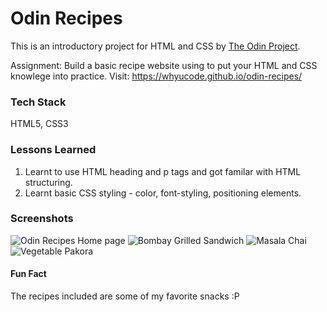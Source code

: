 
# Odin Recipes 

This is an introductory project for HTML and CSS by [The Odin Project](https://www.theodinproject.com/).

Assignment: Build a basic recipe website using to put your HTML and CSS knowlege into practice.
Visit: https://whyucode.github.io/odin-recipes/
### Tech Stack

HTML5, CSS3



### Lessons Learned

1. Learnt to use HTML heading and p tags and got familar with HTML structuring.
2. Learnt basic CSS styling - color, font-styling, positioning elements.
### Screenshots

![Odin Recipes Home page](https://lh3.googleusercontent.com/88br9H2IEENNoK-Z7H_EJlb2RDRwoCv3VNekrVigUORamDU7NqXsY4tQXghf4IScWqt3sPLPyIFZNmIgHNGzG9_m0d0JowtndL_Igp7UbekAemr0gninRnfXrnk6GwOltmr77sqNMD6hmVSD1JxDChm4wW-DcJc_03T0FaAoY_n6hw0NT7V-bYdavV14yrE4wYt1RGhVhmG5myfA9qtRzNKs283tejEqFEceXPhXnMhXu67Ok8PDQvjP_dc0Qq1MVbtXq_pgwkEeTtmuVXdPowJJ5891T7fyjST3P1BPllefTnhyftqjex1F-cY_AbfTkecqpd0dS6LBDKPqBFDfy7MMAepCUR_b2xJdrbpwnuiSc8hbuHlvEn7AjWZAe5qDEZzZCSojk0zlB6VF_SVoWrIKL6mOer_dMSA4DGnohp2k4x78yu_NwDdvBJA_usdV8JVDZQg74e0M_1PpL9xjVDu62VlFji488ibUhTcFMyiDdKXZP3ikl96Zfq29620SvA3pudsBcAU6EWzZqw-hWw-mWLh7eeg7f08uZ6hFzSHmYx2e6sPYjHN0r39XtZG8n8zaXaKpZ1QGC3szJrTwaXz3NYIZstrHJhN5pNNe4OtLpKW54R5DdkBXv4NmW6HQjJA6yNa8S2iVPfRBrFTuhfr4s_MT30_sZxFLwSiPsVOEG2fdEac_aLKHzzEuyj2_MVMRYHVP1I73N789VzvtHQN9=w1859-h961-no?authuser=1)
![Bombay Grilled Sandwich](https://lh3.googleusercontent.com/WASWbTIsN0lxZ9m9P5cD9GW88KnoPkTQOiS0PrAbaOgBaQm3kQa6fn4Hrj4jdbUOamNCQvsMwIvEyDbAsOeaxFLzPwXsqSGLVzNUpcek135-lTRekfrDcEuK8yvylJm9M_wf5o1RwpS-sNqzQABZqqoWxwCRnsqa0BfhpduxQ-Q3fz7mQ_9uUpKvuR5oya1XN15oc6VOMGluI0NHA_T715kZGQR0CcCiK2QixX9KyUgOt8ZW5wW1Ycnu7zWhLj5J1-QYneA_rfH_IadLhSCE9n1W2NoJ8d-Pwo72y_ySB7KvvYl8QM1T1r0c3azI-VkrkUtkWB1S95FBhS5XGC451WKqDcDWlh_Hoh6KXjxvvWaADiFXwg7zYWpstlNJRNfJh0ENzmau3sNlcRJs4bLk40nVBx-YgQSPrSEeCHtTKnHoHbGs-KKJP_Tt5NwdIMcH2SDckfQmCcxOlSDBqW7jluI5Xlnldx-flgiNqYb6U2_gU94xP9HoH1FrDcfplkpLsCIpnTBL5me5SgoGM4bulK1Yl3CiN63piunJ7VZIeoTSd4I2ifGO9PDLoCVOKHiHP6Yt-LbL5u2e006qFCmpCtR1t2WKckTWlBQw1ImITmSmjFhmPCwp1bgl9w3TxR6I_aWjKc6aRjdWQ9879jKlmFtnwbM1G-RBH0pzBfmvG0NhrcYWks7_JXcy-YnMYZA8RbcA3aWPts5Wz1r3Z_fSgPM9=w1848-h959-no?authuser=1)
![Masala Chai](https://lh3.googleusercontent.com/gYAABiI1ds9evlZg-tSJs8qY9j1xYmJy8gpwxmF3ey3qiVOve9JKzEEwNMZ6VgXFKwQAmWRt7cL3X6mWNVGR8t1hzja3n_SMBAM6Em4m0339yJe8YHuBjFeS9OTKE993cNQG0ZChMO_60rXgbHcIz63CTrHBqqoNWAlz4cOFIJCzbqBTRFwl9-HlYmnUYk7At9FMtcRHIztb6TBJLrqzn04J94ON-12XXryso5oNdIMy9Q9NPaaTi70Si2BJUE1sbghBhVHKS06moRc02RrEUZRSvzIRfVuo7h-EJeBxQm8iw7AOLgQHCKV_nmuWonRYP31gh7_BW4G5J5fCHvDgsKm-6V47sha1IIgh4kisqjnoy4wDO73Lm-iY-Zil7u8QY-YuElmN7w2-EXlUM36kiQFIDtkTRO7PP_CDYwNAZ5iOYH3Lfh1huad-iQn2PHW33dCuOfSBd4dOvsgaKCl7g4Z0hjlzya_GGoeg0XJnO5PaGj5RKv9LyJdJZubQrRC6IGCQBurGtWWQdFDTNWmUd_Imes1TW2dbLf1GOBZ02FQYBwQ-cJH-E4qzOGP1xGIx2LKk3dTQrSIAn3e634Wgs8rUQ4VAASkoWWfGvV4VdI2n7lYyb6YKvR8xvVeL-AV-lFjlYAY6VP5PNhr3X0I8tXK6dtGbq3sdA6-MXmss4ECK8jRyj4bcuLtMF_nx_nxx1iZJk26sVxIYNnUGNrmMNGto=w1846-h946-no?authuser=1)
![Vegetable Pakora](https://lh3.googleusercontent.com/4x-POO2liBCWdnc0yD6GeYp9z71UVVVQsD31kT8LmKo8Jrdbvflny5sUJARVaTg82gPR3kmqdONwMNLfuzFpkYpkWstmIG7LyU3ykR9pLUZa6ykDP8rS2H7loXy7b9ZGKQo8jX-euA9lFdp_U-sPwsvOzf294cMmVzvObf9ayqr0g-vxAJm3E4K9xg7WcaoVjTCkHlRh2zR4N5vLJ-m8CpTKjNfqTnGa2u6AYk0nozXhx6Yuc2YO8O8IGBaGL1fa4yn-IEWFJzIxv-1Zwn-waoW_5TbsrrXfrrjYjb6D2AElzRQEfnWc8pMvACsFnBh-DUr1hXl0hyKijwHWEm-ccdoywUV8AuUFOHjXiZZl0JiHSOognxV-TUH0V7zwCtIeB6xxavvmFao7wbr_bRTwjiezseUndcAq7sP7tyyyM51dHZHjTZSbqJDxvKhoKCigLfy1nw70f_jWqzeXt3SbCEuqQqiqzCA0A0tBUTRrSgDcPvPiNMgQd8PKDuLdT_VOYqbywPc-NlWf_HfVS_S_IVbiftYWZjfX2x6SNGikFjzINsDYh3e4kxtlFemcsuQ6g3ULLvHxXP9FqS3n4o8bitxTbU0zczpcgiSy7nKM1bCkD9FLp15fQ1bLTNoRi_6o-i31QNk03REjV4g1G-HbI0tmwh8JuNLyAsVk2ZO3gSVSH6o7l-lZHvoPXEZz1JgvG8TenqHSE06l0IuaARx-zyes=w1846-h940-no?authuser=1)


#### Fun Fact
The recipes included are some of my favorite snacks :P
